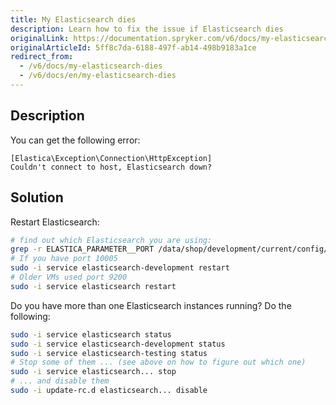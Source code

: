 ```yaml
---
title: My Elasticsearch dies
description: Learn how to fix the issue if Elasticsearch dies
originalLink: https://documentation.spryker.com/v6/docs/my-elasticsearch-dies
originalArticleId: 5ff8c7da-6188-497f-ab14-498b9183a1ce
redirect_from:
  - /v6/docs/my-elasticsearch-dies
  - /v6/docs/en/my-elasticsearch-dies
---
```


## Description

You can get the following error:
```
[Elastica\Exception\Connection\HttpException]
Couldn't connect to host, Elasticsearch down?
```

## Solution

Restart Elasticsearch:

```bash
# find out which Elasticsearch you are using:
grep -r ELASTICA_PARAMETER__PORT /data/shop/development/current/config/Shared
# If you have port 10005
sudo -i service elasticsearch-development restart
# Older VMs used port 9200
sudo -i service elasticsearch restart
```

Do you have more than one Elasticsearch instances running? Do the following:

```bash
sudo -i service elasticsearch status
sudo -i service elasticsearch-development status
sudo -i service elasticsearch-testing status
# Stop some of them ... (see above on how to figure out which one)
sudo -i service elasticsearch... stop
# ... and disable them
sudo -i update-rc.d elasticsearch... disable
```
